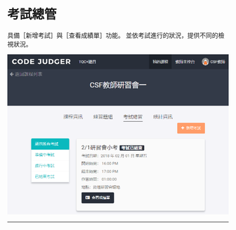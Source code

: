 # 考試總管 #

具備［新增考試］與［查看成績單］功能。
並依考試進行的狀況，提供不同的檢視狀況。

![](/assets/cjmd03課程-03-考試總管-00.png)

---






